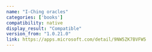 ```yaml
---
name: "I-Ching oracles"
categories: ['books']
compatibility: native
display_result: "Compatible"
version_from: "1.0.21.0"
link: https://apps.microsoft.com/detail/9NW5ZK7BVFW5
---
```


